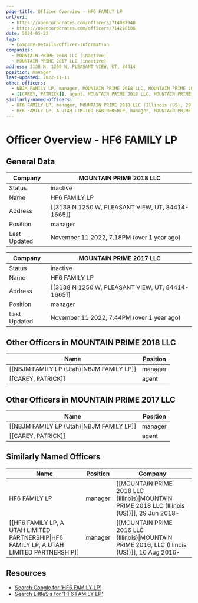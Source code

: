 ```yaml
---
page-title: Officer Overview - HF6 FAMILY LP
url/uri:
  - https://opencorporates.com/officers/714087948
  - https://opencorporates.com/officers/714296106
date: 2024-05-22
tags:
  - Company-Details/Officer-Information
companies:
  - MOUNTAIN PRIME 2018 LLC (inactive)
  - MOUNTAIN PRIME 2017 LLC (inactive)
address: 3138 N. 1250 W, PLEASANT VIEW, UT, 84414
position: manager
last-updated: 2022-11-11
other-officers:
  - NBJM FAMILY LP, manager, MOUNTAIN PRIME 2018 LLC, MOUNTAIN PRIME 2017 LLC
  - [[CAREY, PATRICK]], agent, MOUNTAIN PRIME 2018 LLC, MOUNTAIN PRIME 2017 LLC
similarly-named-officers:
  - HF6 FAMILY LP, manager, MOUNTAIN PRIME 2018 LLC (Illinois (US), 29 Jun 2018-)
  - HF6 FAMILY LP, A UTAH LIMITED PARTNERSHIP, manager, MOUNTAIN PRIME 2016, LLC (Illinois (US), 16 Aug 2016-)
---
```


# Officer Overview - HF6 FAMILY LP

## General Data

| Company                | MOUNTAIN PRIME 2018 LLC                          |
|------------------------|--------------------------------------------------|
| Status                 | inactive                                         |
| Name                   | HF6 FAMILY LP                                    |
| Address                | [[3138 N 1250 W, PLEASANT VIEW, UT, 84414-1665]]         |
| Position               | manager                                          |
| Last Updated           | November 11 2022, 7.18PM (over 1 year ago)       |

| Company                | MOUNTAIN PRIME 2017 LLC                          |
|------------------------|--------------------------------------------------|
| Status                 | inactive                                         |
| Name                   | HF6 FAMILY LP                                    |
| Address                | [[3138 N 1250 W, PLEASANT VIEW, UT, 84414-1665]]         |
| Position               | manager                                          |
| Last Updated           | November 11 2022, 7.44PM (over 1 year ago)       |

## Other Officers in MOUNTAIN PRIME 2018 LLC

| Name                        | Position   |
|-----------------------------|------------|
| [[NBJM FAMILY LP (Utah)\|NBJM FAMILY LP]]              | manager    |
| [[CAREY, PATRICK]]               | agent      |

## Other Officers in MOUNTAIN PRIME 2017 LLC

| Name                        | Position   |
|-----------------------------|------------|
| [[NBJM FAMILY LP (Utah)\|NBJM FAMILY LP]]              | manager    |
| [[CAREY, PATRICK]]               | agent      |

## Similarly Named Officers

| Name                                                            | Position   | Company                                          |
|-----------------------------------------------------------------|------------|--------------------------------------------------|
| HF6 FAMILY LP                                                   | manager    | [[MOUNTAIN PRIME 2018 LLC (Illinois)\|MOUNTAIN PRIME 2018 LLC (Illinois (US))]], 29 Jun 2018- |
| [[HF6 FAMILY LP, A UTAH LIMITED PARTNERSHIP\|HF6 FAMILY LP, A UTAH LIMITED PARTNERSHIP]]                       | manager    | [[MOUNTAIN PRIME 2016 LLC (Illinois)\|MOUNTAIN PRIME 2016, LLC (Illinois (US))]], 16 Aug 2016- |

## Resources

- [Search Google for 'HF6 FAMILY LP'](https://www.google.com/search?q=HF6+FAMILY+LP)
- [Search LittleSis for 'HF6 FAMILY LP'](https://littlesis.org/search?q=HF6+FAMILY+LP)